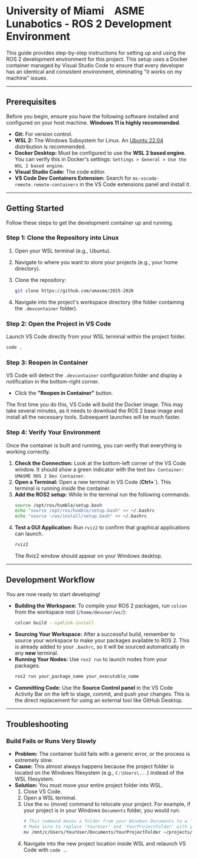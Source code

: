 # University of Miami　ASME Lunabotics - ROS 2 Development Environment

This guide provides step-by-step instructions for setting up and using the ROS 2 development environment for this project. This setup uses a Docker container managed by Visual Studio Code to ensure that every developer has an identical and consistent environment, eliminating "it works on my machine" issues.

---

## Prerequisites

Before you begin, ensure you have the following software installed and configured on your host machine. **Windows 11 is highly recommended**.

* **Git:** For version control.
* **WSL 2:** The Windows Subsystem for Linux. An [Ubuntu 22.04](https://ubuntu.com/wsl) distribution is recommended.
* **Docker Desktop:** Must be configured to use the **WSL 2 based engine**. You can verify this in Docker's settings: `Settings > General > Use the WSL 2 based engine`. 
* **Visual Studio Code:** The code editor.
* **VS Code Dev Containers Extension:** Search for `ms-vscode-remote.remote-containers` in the VS Code extensions panel and install it.

---

## Getting Started

Follow these steps to get the development container up and running.

### Step 1: Clone the Repository into Linux

1.  Open your WSL terminal (e.g., Ubuntu).
2.  Navigate to where you want to store your projects (e.g., your home directory).
3.  Clone the repository:

    ```bash
    git clone https://github.com/umasme/2025-2026
    ```
4.  Navigate into the project's workspace directory (the folder containing the `.devcontainer` folder).

### Step 2: Open the Project in VS Code

Launch VS Code directly from your WSL terminal within the project folder.

```bash
code .
```

### Step 3: Reopen in Container

VS Code will detect the `.devcontainer` configuration folder and display a notification in the bottom-right corner.

* Click the **"Reopen in Container"** button.

The first time you do this, VS Code will build the Docker image. This may take several minutes, as it needs to download the ROS 2 base image and install all the necessary tools. Subsequent launches will be much faster.

### Step 4: Verify Your Environment

Once the container is built and running, you can verify that everything is working correctly.

1.  **Check the Connection:** Look at the bottom-left corner of the VS Code window. It should show a green indicator with the text `Dev Container: UMASME ROS 2 Dev Container`. 
2.  **Open a Terminal:** Open a new terminal in VS Code (**Ctrl+`**). This terminal is running *inside* the container.
3.  **Add the ROS2 setup:** While in the terminal run the following commands.
     ```bash
    source /opt/ros/humble/setup.bash
    echo "source /opt/ros/humble/setup.bash" >> ~/.bashrc
    echo "source ~/ws/install/setup.bash" >> ~/.bashrc
    ```
4.  **Test a GUI Application:** Run `rviz2` to confirm that graphical applications can launch.
    ```bash
    rviz2
    ```
    The Rviz2 window should appear on your Windows desktop.

---

## Development Workflow

You are now ready to start developing!

* **Building the Workspace:** To compile your ROS 2 packages, run `colcon` from the workspace root (`/home/devuser/ws/`):
    ```bash
    colcon build --symlink-install
    ```
* **Sourcing Your Workspace:** After a successful build, remember to source your workspace to make your packages available to ROS 2. This is already added to your `.bashrc`, so it will be sourced automatically in any **new** terminal.
* **Running Your Nodes:** Use `ros2 run` to launch nodes from your packages.
    ```bash
    ros2 run your_package_name your_executable_name
    ```
* **Committing Code:** Use the **Source Control panel** in the VS Code Activity Bar on the left to stage, commit, and push your changes. This is the direct replacement for using an external tool like GitHub Desktop.

---

## Troubleshooting

### Build Fails or Runs Very Slowly

* **Problem:** The container build fails with a generic error, or the process is extremely slow.
* **Cause:** This almost always happens because the project folder is located on the Windows filesystem (e.g., `C:\Users\...`) instead of the WSL filesystem.
* **Solution:** You must move your entire project folder into WSL.
    1.  Close VS Code.
    2.  Open a WSL terminal.
    3.  Use the `mv` (move) command to relocate your project. For example, if your project is in your Windows `Documents` folder, you would run:
        ```bash
        # This command moves a folder from your Windows Documents to a 'projects' folder in WSL
        # Make sure to replace 'YourUser' and 'YourProjectFolder' with your actual folder names
        mv /mnt/c/Users/YourUser/Documents/YourProjectFolder ~/projects/
        ```
    4.  Navigate into the new project location inside WSL and relaunch VS Code with `code .`.

